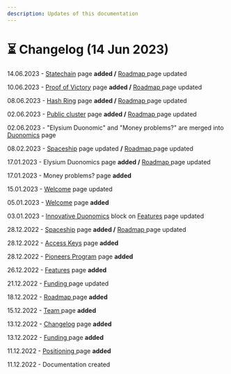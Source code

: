```yaml
---
description: Updates of this documentation
---
```


# ⏳ Changelog (14 Jun 2023)

14.06.2023 - [Statechain](elysium/statechain.md) page **added /** [Roadmap ](introduction/roadmap.md)page updated

10.06.2023 - [Proof of Victory](elysium/proof-of-victory.md) page **added /** [Roadmap ](introduction/roadmap.md)page updated

08.06.2023 - [Hash Ring](elysium/hash-ring.md) page **added /** [Roadmap ](introduction/roadmap.md)page updated

02.06.2023 - [Public cluster](elysium/public-cluster.md) page **added /** [Roadmap ](introduction/roadmap.md)page updated

02.06.2023 - "Elysium Duonomic" and "Money problems?" are merged into [Duonomics](elysium/duonomics.md) page

08.02.2023 - [Spaceship](join/spaceship.md) page updated **/** [Roadmap ](introduction/roadmap.md)page updated

17.01.2023 - Elysium Duonomics page **added /** [Roadmap ](introduction/roadmap.md)page updated

17.01.2023 - Money problems? page **added**

15.01.2023 - [Welcome](./) page updated

05.01.2023 - [Welcome](./) page **added**

03.01.2023 - [Innovative Duonomics](introduction/features.md#innovative-duonomics) block on [Features](introduction/features.md) page updated

28.12.2022 - [Spaceship](join/spaceship.md) page **added /** [Roadmap ](introduction/roadmap.md)page updated

28.12.2022 - [Access Keys](join/access-keys.md) page **added**

28.12.2022 - [Pioneers Program](join/pioneer-program.md) page **added**

26.12.2022 - [Features](introduction/features.md) page **added**

21.12.2022 - [Funding ](introduction/funding.md)page updated

18.12.2022 - [Roadmap](introduction/roadmap.md)[ ](introduction/team.md)page **added**

15.12.2022 - [Team ](introduction/team.md)page **added**

13.12.2022 - [Changelog](changelog.md) page **added**

13.12.2022 - [Funding ](introduction/funding.md)page **added**

11.12.2022 - [Positioning ](./)page **added**

11.12.2022 - Documentation created
